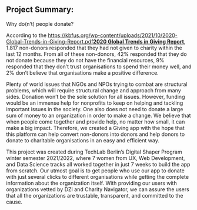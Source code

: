 ## Project Summary:

Why do(n’t) people donate?

According to the
<https://kbfus.org/wp-content/uploads/2021/10/2020-Global-Trends-in-Giving-Report.pdf>[**2020
Global Trends in Giving
Report**](https://kbfus.org/wp-content/uploads/2021/10/2020-Global-Trends-in-Giving-Report.pdf),
1.817 non-donors responded that they had not given to charity within the last 12
months. From all of these non-donors, 42% responded that they do not donate
because they do not have the financial resources, 9% responded that they don’t
trust organisations to spend their money well, and 2% don’t believe that
organisations make a positive difference.

Plenty of world issues that NGOs and NPOs trying to combat are structural
problems, which will require structural change and approach from many sides.
Donation won’t be the sole solution for all issues. However, funding would be an
immense help for nonprofits to keep on helping and tackling important issues in
the society. One also does not need to donate a large sum of money to an
organization in order to make a change. We believe that when people come
together and provide help, no matter how small, it can make a big impact.
Therefore, we created a Giving app with the hope that this platform can help
convert non-donors into donors and help donors to donate to charitable
organisations in an easy and efficient way.

This project was created during TechLab Berlin’s Digital Shaper Program winter
semester 2021/2022, where 7 women from UX, Web Development, and Data Science
tracks all worked together in just 7 weeks to build the app from scratch. Our
utmost goal is to get people who use our app to donate with just several clicks
to different organisations while getting the complete information about the
organization itself. With providing our users with organizations vetted by DZI
and Charity Navigator, we can assure the users that all the organizations are
trustable, transparent, and committed to the cause.
